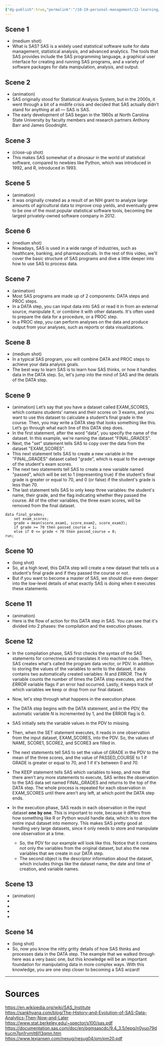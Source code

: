```yaml
---
{"dg-publish":true,"permalink":"/10-19-personal-management/12-learning/12-05-nyu-steinhardt-ltxd/01-technical-design-studio/assignments/ect-2076-m2-w1-storyboard/"}
---
```



## Scene 1 
- (medium shot)
- What is SAS? SAS is a widely used statistical software suite for data management, statistical analysis, and advanced analytics. The tools that SAS provides include the SAS programming language, a graphical user interface for creating and running SAS programs, and a variety of software packages for data manipulation, analysis, and output. 

## Scene 2
- (animation)
- SAS originally stood for Statistical Analysis System, but in the 2000s, it went through a bit of a midlife crisis and decided that SAS actually didn't stand for anything at all — SAS is SAS. 
- The early development of SAS began in the 1960s at North Carolina State University by faculty members and research partners Anthony Barr and James Goodnight. 

## Scene 3
- (close-up shot)
- This makes SAS somewhat of a dinosaur in the world of statistical software, compared to newbies like Python, which was introduced in 1992, and R, introduced in 1993. 

## Scene 5
- (animation)
- It was originally created as a result of an NIH grant to analyze large amounts of agricultural data to improve crop yields, and eventually grew to be one of the most popular statistical software tools, becoming the largest privately-owned software company in 2012. 

## Scene 6
- (medium shot)
- Nowadays, SAS is used in a wide range of industries, such as healthcare, banking, and pharmaceuticals. In the rest of this video, we'll cover the basic structure of SAS programs and dive a little deeper into how to use SAS to process data.

## Scene 7
- (animation)
- Most SAS programs are made up of 2 components: DATA steps and PROC steps. 
- In a DATA step, you can input data into SAS or read it in from an external source, manipulate it, or combine it with other datasets. It's often used to prepare the data for a procedure, or a PROC step. 
- In a PROC step, you can perform analyses on the data and produce output from your analyses, such as reports or data visualizations. 

## Scene 8
- (medium shot)
- In a typical SAS program, you will combine DATA and PROC steps to achieve your data analysis goals. 
- The best way to learn SAS is to learn how SAS thinks, or how it handles data in the DATA step. So, let's jump into the mind of SAS and the details of the DATA step.

## Scene 9
- (animation)
Let’s say that you have a dataset called EXAM_SCORES, which contains students’ names and their scores on 3 exams, and you want to use this dataset to calculate a student’s final grade in the course. Then, you may write a DATA step that looks something like this.  Let’s go through what each line of this DATA step does.  
- In the first statement, after the word "data", you specify the name of the dataset. In this example, we're naming the dataset "FINAL_GRADES".
- Next, the "set" statement tells SAS to copy over the data from the dataset "EXAM_SCORES". 
- This next statement tells SAS to create a new variable in the "FINAL_GRADES" dataset called "grade", which is equal to the average of the student's exam scores.
- The next two statements tell SAS to create a new variable named "passed", which will be set to 1 (representing true) if the student's final grade is greater or equal to 70, and 0 (or false) if the student's grade is less than 70.
- The last statement tells SAS to only keep three variables: the student's name, their grade, and the flag indicating whether they passed the course. All of the other variables, the three exam scores, will be removed from the final dataset.
 
```
data final_grades;
	set exam_scores; 
	grade = mean(score_exam1, score_exam2, score_exam3);
	if grade >= 70 then passed_course = 1; 
	else if 0 <= grade < 70 then passed_course = 0;
run;
```

## Scene 10
- (long shot)
- So, at a high level, this DATA step will create a new dataset that tells us a student's final grade and if they passed the course or not. 
- But if you want to become a master of SAS, we should dive even deeper into the low-level details of what exactly SAS is doing when it executes these statements.

## Scene 11
- (animation)
- Here is the flow of action for this DATA step in SAS. You can see that it's divided into 2 phases: the compilation and the execution phases. 

## Scene 12 
- In the compilation phase, SAS first checks the syntax of the SAS statements for correctness and translates it into machine code. Then, SAS creates what's called the program data vector, or PDV. In addition to storing the values of the variables to write to the dataset, it also contains two automatically created variables: _N_  and _ERROR_. The _N_ variable counts the number of times the DATA step executes, and the _ERROR_ variable flags if an error had occurred. Lastly, it keeps track of which variables we keep or drop from our final dataset. 

- Now, let's step through what happens in the execution phase. 
- The DATA step begins with the DATA statement, and in the PDV, the automatic variable _N_ is incremented by 1, and the ERROR flag is 0.
- SAS initially sets the variable values in the PDV to missing.
- Then, when the SET statement executes, it reads in one observation from the input dataset, EXAM_SCORES, into the PDV. So, the values of NAME, SCORE1, SCORE2, and SCORE3 are filled in. 
- The next statements tell SAS to set the value of GRADE in the PDV to the mean of the three scores, and the value of PASSED_COURSE to 1 if GRADE is greater or equal to 70, and 1 if it's between 0 and 70.
- The KEEP statement tells SAS which variables to keep, and now that there aren't any more statements to execute, SAS writes the observation to the SAS data set named FINAL_GRADES and returns to the top of the DATA step. The whole process is repeated for each observation in EXAM_SCORES until there aren't any left, at which point the DATA step ends.  

- In the execution phase, SAS reads in each observation in the input dataset **one by one**. This is important to note, because it differs from how something like R or Python would handle data, which is to store the entire input dataset into memory. This makes SAS pretty good at handling very large datasets, since it only needs to store and manipulate one observation at a time. 

	- So, the PDV for our example will look like this. Notice that it contains not only the variables from the original dataset, but also the new variables that we create in our DATA step.
	- The second object is the descriptor information about the dataset, which includes things like the dataset name, the date and time of creation, and variable names.

## Scene 13
- (animation)
- 
-  
- 
- 

## Scene 14
- (long shot)
- So, now you know the nitty gritty details of how SAS thinks and processes data in the DATA step. The example that we walked through here was a very basic one, but this knowledge will be an important foundation for manipulating data in more complex ways. With this knowledge, you are one step closer to becoming a SAS wizard!


---
# Sources

https://en.wikipedia.org/wiki/SAS_Institute
https://sankhyana.com/blog/The-History-and-Evolution-of-SAS-Data-Analytics-Then-Now-and-Later
https://www.stat.berkeley.edu/~spector/s100/sas.pdf
https://documentation.sas.com/doc/en/pgmsascdc/9.4_3.5/lepg/n0yuo79dkucm7pn1rvmlt6l13qmn.htm
https://www.lexjansen.com/nesug/nesug04/pm/pm20.pdf




